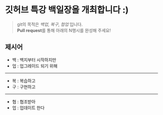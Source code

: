 # 깃허브 특강 백일장을 개최합니다 :)
> git의 목적은 *백업*, *복구*, *협업* 입니다.  
> **Pull request**를 통해 아래의 N행시를 완성해 주세요!
## 제시어
- 백 : 백지부터 시작하지만
- 업 : 업그레이드 되기 위해
---
- 복 : 복습하고
- 구 : 구현하고
---
- 협 : 협조받아
- 업 : 업데이트 한다
